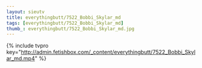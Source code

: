 ```yaml
--- 
layout: sieutv
title: everythingbutt/7522_Bobbi_Skylar_md
tags: [everythingbutt/7522_Bobbi_Skylar_md]
thumb_: everythingbutt/7522_Bobbi_Skylar_md.jpg
---
```

{% include tvpro key="http://admin.fetishbox.com/_content/everythingbutt/7522_Bobbi_Skylar_md.mp4" %} 
